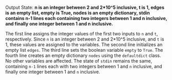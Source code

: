 Output State: **n is an integer between 2 and 2*10^5 inclusive, t is 1, edges is an empty list, empty is True, nodes is an empty dictionary, stdin contains n-1 lines each containing two integers between 1 and n inclusive, and finally one integer between 1 and n inclusive.**

The first line assigns the integer values of the first two inputs to `n` and `t`, respectively. Since `n` is an integer between 2 and 2*10^5 inclusive, and `t` is 1, these values are assigned to the variables. The second line initializes an empty list `edges`. The third line sets the boolean variable `empty` to `True`. The fourth line creates an empty dictionary `nodes` using the `defaultdict` class. No other variables are affected. The state of `stdin` remains the same, containing `n-1` lines each with two integers between 1 and `n` inclusive, and finally one integer between 1 and `n` inclusive.